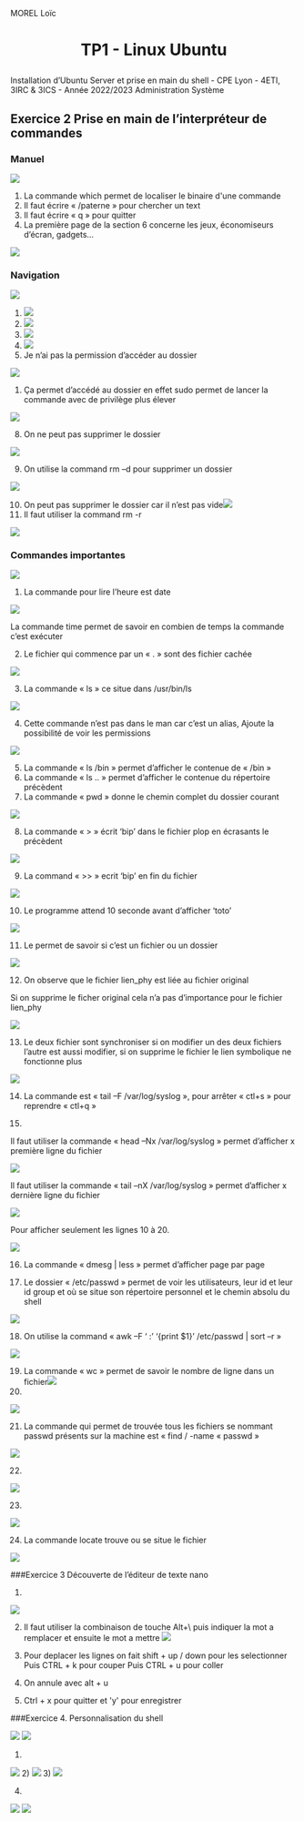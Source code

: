 ﻿MOREL Loïc

# <p style="text-align: center;"> TP1 - Linux Ubuntu</p>
Installation d’Ubuntu Server et prise en main du shell - CPE Lyon - 4ETI, 3IRC & 3ICS - Année 2022/2023 Administration Système

## Exercice 2 Prise en main de l’interpréteur de commandes
### Manuel

![](./image/Aspose.Words.e3d5cc18-ac28-4f0b-b9c8-be250add7ed4.001.png)

1) La commande which permet de localiser le binaire d'une commande
1) Il faut écrire « /paterne » pour chercher un text
1) Il faut écrire « q » pour quitter
1) La première page de la section 6 concerne les jeux, économiseurs d’écran, gadgets...

![](./image/Aspose.Words.e3d5cc18-ac28-4f0b-b9c8-be250add7ed4.002.png)

### Navigation

![](./image/Aspose.Words.e3d5cc18-ac28-4f0b-b9c8-be250add7ed4.003.png)

1) ![](./image/Aspose.Words.e3d5cc18-ac28-4f0b-b9c8-be250add7ed4.004.png)
1) ![](./image/Aspose.Words.e3d5cc18-ac28-4f0b-b9c8-be250add7ed4.005.png)
1) ![](./image/Aspose.Words.e3d5cc18-ac28-4f0b-b9c8-be250add7ed4.006.png)
1) ![](./image/Aspose.Words.e3d5cc18-ac28-4f0b-b9c8-be250add7ed4.007.png)
1) Je n’ai pas la permission d’accéder au dossier

![](./image/Aspose.Words.e3d5cc18-ac28-4f0b-b9c8-be250add7ed4.008.png)

1) Ça permet d’accédé au dossier en effet sudo permet de lancer la commande avec de privilège plus élever

![](./image/Aspose.Words.e3d5cc18-ac28-4f0b-b9c8-be250add7ed4.009.png)

8) On ne peut pas supprimer le dossier

![](./image/Aspose.Words.e3d5cc18-ac28-4f0b-b9c8-be250add7ed4.010.png)

9) On utilise la command rm –d pour supprimer un dossier

![](./image/Aspose.Words.e3d5cc18-ac28-4f0b-b9c8-be250add7ed4.011.png)

10) On peut pas supprimer le dossier car il n’est pas vide![](./image/Aspose.Words.e3d5cc18-ac28-4f0b-b9c8-be250add7ed4.012.png)
11) Il faut utiliser la command rm -r

![](./image/Aspose.Words.e3d5cc18-ac28-4f0b-b9c8-be250add7ed4.013.png)

### Commandes importantes

![](./image/Aspose.Words.e3d5cc18-ac28-4f0b-b9c8-be250add7ed4.014.png)

1) La commande pour lire l’heure est date

![](./image/Aspose.Words.e3d5cc18-ac28-4f0b-b9c8-be250add7ed4.015.png)

La commande time permet de savoir en combien de temps la commande c’est exécuter

2) Le fichier qui commence par un « . » sont des fichier cachée

![](./image/Aspose.Words.e3d5cc18-ac28-4f0b-b9c8-be250add7ed4.016.png)

3) La commande « ls » ce situe dans /usr/bin/ls

![](./image/Aspose.Words.e3d5cc18-ac28-4f0b-b9c8-be250add7ed4.017.png)

4) Cette commande n’est pas dans le man car c’est un alias, Ajoute la possibilité de voir les permissions

![](./image/Aspose.Words.e3d5cc18-ac28-4f0b-b9c8-be250add7ed4.018.png)

5) La commande « ls /bin » permet d’afficher le contenue de « /bin »
6) La commande « ls .. » permet d’afficher le contenue du répertoire précèdent
7) La commande « pwd » donne le chemin complet du dossier courant

![](./image/Aspose.Words.e3d5cc18-ac28-4f0b-b9c8-be250add7ed4.019.png)

8) La commande « > » écrit ‘bip’ dans le fichier plop en écrasants le précèdent

![](./image/Aspose.Words.e3d5cc18-ac28-4f0b-b9c8-be250add7ed4.020.png)

9) La command « >> » ecrit ‘bip’ en fin du fichier

![](./image/Aspose.Words.e3d5cc18-ac28-4f0b-b9c8-be250add7ed4.021.png)

10) Le programme attend 10 seconde avant d’afficher ‘toto’

![](./image/Aspose.Words.e3d5cc18-ac28-4f0b-b9c8-be250add7ed4.022.png)

11) Le permet de savoir si c’est un fichier ou un dossier

![](./image/Aspose.Words.e3d5cc18-ac28-4f0b-b9c8-be250add7ed4.023.png)

12) On observe que le fichier lien\_phy est liée au fichier original

Si on supprime le ficher original cela n’a pas d’importance pour le fichier lien\_phy

![](./image/Aspose.Words.e3d5cc18-ac28-4f0b-b9c8-be250add7ed4.024.png)

13) Le deux fichier sont synchroniser si on modifier un des deux fichiers l’autre est aussi modifier, si on supprime le fichier le lien symbolique ne fonctionne plus

![](./image/Aspose.Words.e3d5cc18-ac28-4f0b-b9c8-be250add7ed4.025.png)

14) La commande est « tail –F /var/log/syslog », pour arrêter « ctl+s » pour reprendre « ctl+q »


15)
Il faut utiliser la commande « head –Nx /var/log/syslog » permet d’afficher x première ligne du fichier

![](./image/Aspose.Words.e3d5cc18-ac28-4f0b-b9c8-be250add7ed4.026.png)

Il faut utiliser la commande « tail –nX /var/log/syslog » permet d’afficher x dernière ligne du fichier

![](./image/Aspose.Words.e3d5cc18-ac28-4f0b-b9c8-be250add7ed4.027.png)

Pour afficher seulement les lignes 10 à 20.


![](./image/Aspose.Words.e3d5cc18-ac28-4f0b-b9c8-be250add7ed4.028.png)

16) La commande « dmesg | less » permet d’afficher page par page

17) Le dossier « /etc/passwd » permet de voir les utilisateurs, leur id et leur id group et où se situe son répertoire personnel et le chemin absolu du shell

![](./image/Aspose.Words.e3d5cc18-ac28-4f0b-b9c8-be250add7ed4.029.png)

18) On utilise la command « awk –F ‘ :’ ‘{print $1}’ /etc/passwd | sort –r »

![](./image/Aspose.Words.e3d5cc18-ac28-4f0b-b9c8-be250add7ed4.030.png)

19) La commande « wc » permet de savoir le nombre de ligne dans un fichier![](./image/Aspose.Words.e3d5cc18-ac28-4f0b-b9c8-be250add7ed4.031.png)
20)

![](./image/Aspose.Words.e3d5cc18-ac28-4f0b-b9c8-be250add7ed4.032.png)

21) La commande qui permet de trouvée tous les fichiers se nommant passwd présents sur la machine est « find / -name « passwd »

![](./image/Aspose.Words.e3d5cc18-ac28-4f0b-b9c8-be250add7ed4.050.png)

22)

![](./image/Aspose.Words.e3d5cc18-ac28-4f0b-b9c8-be250add7ed4.033.png)

23) 

![](./image/Capture-d’écran-2022-09-12-203947.png)

24) La commande locate trouve ou se situe le fichier

![](./image/Aspose.Words.e3d5cc18-ac28-4f0b-b9c8-be250add7ed4.035.png)


###Exercice 3 Découverte de l’éditeur de texte nano

1)
![](./image/Annotation-2022-09-12-091818.png)

2) Il faut utiliser la combinaison de touche Alt+\ puis indiquer la mot a remplacer et ensuite le mot a mettre
![](./image/Annotation-2022-09-12-092122.png)

3) Pour deplacer les lignes on fait shift + up / down pour les selectionner
Puis CTRL + k pour couper
Puis CTRL + u pour coller

4) On annule avec alt + u

5) Ctrl + x pour quitter et 'y' pour enregistrer

###Exercice  4. Personnalisation du shell

![](./image/Annotation-2022-09-12-095040.png)
![](./image/Annotation-2022-09-12-095050.png)


1)
![](./image/Annotation-2022-09-12-094625.png)
2)
![](./image/Annotation-2022-09-12-095000.png)
3)
![](./image/Annotation-2022-09-12-095644.png)

4)
![](./image/Annotation-2022-09-12-101344.png)
![](./image/Annotation-2022-09-12-101330.png)